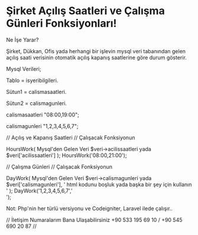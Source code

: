 # Şirket Açılış Saatleri ve Çalışma Günleri Fonksiyonları!

Ne İşe Yarar?

Şirket, Dükkan, Ofis yada herhangi bir işlevin mysql veri tabanından gelen açılış saati verisinin otomatik açılış kapanış saatlerine göre durum gösterir.

Mysql Verileri;

Tablo = isyeribilgileri.

Sütun1 = calismasaatleri.

Sütun2 = calismagunleri.

calismasaatleri "08:00,19:00";

calismagunleri "1,2,3,4,5,6,7";


// Açılış ve Kapanış Saatleri // Çalışacak Fonksiyonun 

HoursWork( Mysql'den Gelen Veri $veri->acilissaatleri yada $veri['acilissaatleri'] );
HoursWork('08:00,21:00');


// Çalışma Günleri // Çalışacak Fonksiyonun 

DayWork( Mysql'den Gelen Veri $veri->calismagunleri yada $veri['calismagunleri'], ' html kodunu boşluk yada başka bir şey için kullanın ' );
DayWork('1,2,3,4,5,6,7','<br>');


Not: Php'nin her türlü versiyonu ve Codeigniter, Laravel ilede çalışır..

// İletişim Numaralarım Bana Ulaşabilirsiniz +90 533 195 69 10 / +90 545 690 20 87 //
